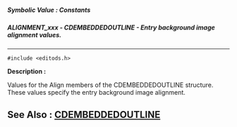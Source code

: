 ##### Symbolic Value : Constants
##### ALIGNMENT_xxx - CDEMBEDDEDOUTLINE - Entry background image alignment values.
---
```
#include <editods.h>
```
**Description :**

Values for the Align members of the CDEMBEDDEDOUTLINE structure.  These values 
specify the entry background image alignment.

**See Also :**
[CDEMBEDDEDOUTLINE](/domino-c-api-docs/reference/Data/CDEMBEDDEDOUTLINE)
---
